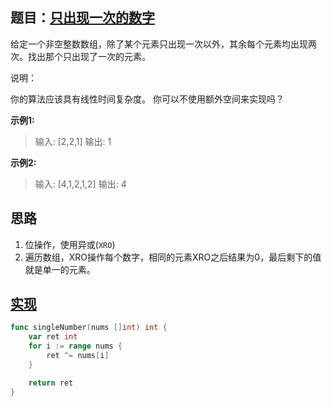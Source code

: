 ## 题目：[只出现一次的数字](https://leetcode-cn.com/problems/longest-increasing-subsequence/)

给定一个非空整数数组，除了某个元素只出现一次以外，其余每个元素均出现两次。找出那个只出现了一次的元素。

说明：

你的算法应该具有线性时间复杂度。 你可以不使用额外空间来实现吗？

**示例1:**
>输入: [2,2,1]
输出: 1

**示例2:**
>输入: [4,1,2,1,2]
输出: 4
     
## 思路
1. 位操作，使用异或(`XRO`)
2. 遍历数组，XRO操作每个数字，相同的元素XRO之后结果为0，最后剩下的值就是单一的元素。

## [实现](https://github.com/mzmuer/leetcode/blob/master/question136/answer_test.go)
```go
func singleNumber(nums []int) int {
	var ret int
	for i := range nums {
		ret ^= nums[i]
	}

	return ret
}
```